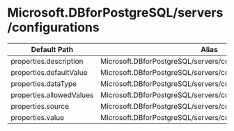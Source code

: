 # Microsoft.DBforPostgreSQL/servers/configurations

| Default Path | Alias |
|---|---|
| properties.description | Microsoft.DBforPostgreSQL/servers/configurations/description |
| properties.defaultValue | Microsoft.DBforPostgreSQL/servers/configurations/defaultValue |
| properties.dataType | Microsoft.DBforPostgreSQL/servers/configurations/dataType |
| properties.allowedValues | Microsoft.DBforPostgreSQL/servers/configurations/allowedValues |
| properties.source | Microsoft.DBforPostgreSQL/servers/configurations/source |
| properties.value | Microsoft.DBforPostgreSQL/servers/configurations/value |

